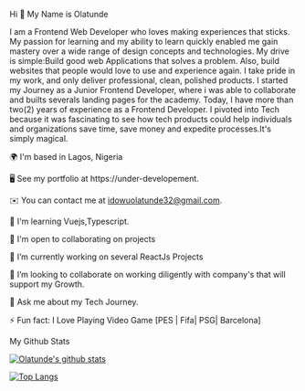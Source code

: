 Hi 👋 My Name is Olatunde

I am a Frontend Web Developer who loves making experiences that sticks. My passion for learning and my ability to learn quickly enabled me gain mastery over a wide range of design concepts and technologies. My drive is simple:Build good web Applications that solves a problem. Also, build websites that people would love to use and experience again. I take pride in my work, and only deliver professional, clean, polished products. I started my Journey as a Junior Frontend Developer, where i was able to collaborate and builts severals landing pages for the academy. Today, I have more than two(2) years of experience as a Frontend Developer. I pivoted into Tech because it was fascinating to see how tech products could help individuals and organizations save time, save money and expedite processes.It's simply magical.

🌍  I'm based in Lagos, Nigeria

🖥️  See my portfolio at https://under-developement.

✉️  You can contact me at idowuolatunde32@gmail.com.

🧠  I'm learning Vuejs,Typescript.

🤝  I'm open to collaborating on projects

🔭 I’m currently working on several ReactJs Projects

👯 I’m looking to collaborate on working diligently with company's that will support my Growth.

💬 Ask me about my Tech Journey.

⚡ Fun fact: I Love Playing Video Game [PES | Fifa| PSG| Barcelona]


My Github Stats

[![Olatunde's github stats](https://github-readme-stats.vercel.app/api?username=olatunde1)](https://github.com/olatunde1)


[![Top Langs](https://github-readme-stats.vercel.app/api/top-langs/?username=olatunde1&layout=compact)](https://github.com/olatunde1)




